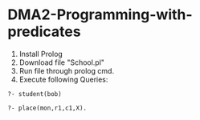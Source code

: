 # DMA2-Programming-with-predicates

1. Install Prolog
2. Download file "School.pl"
3. Run file through prolog cmd. 
4. Execute following Queries: 
	
``
?- student(bob)
``
	
``
?- place(mon,r1,c1,X). 
``
